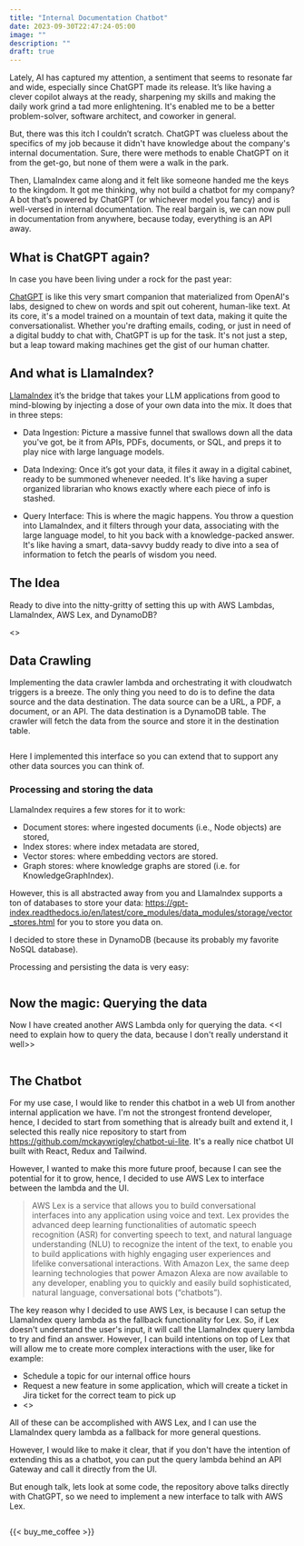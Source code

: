 ```yaml
---
title: "Internal Documentation Chatbot"
date: 2023-09-30T22:47:24-05:00
image: ""
description: ""
draft: true
---
```


Lately, AI has captured my attention, a sentiment that seems to resonate far and wide, especially since ChatGPT made its release. It’s like having a clever copilot always at the ready, sharpening my skills and making the daily work grind a tad more enlightening. It's enabled me to be a better problem-solver, software architect, and coworker in general.

But, there was this itch I couldn’t scratch. ChatGPT was clueless about the specifics of my job because it didn't have knowledge about the company's internal documentation. Sure, there were methods to enable ChatGPT on it from the get-go, but none of them were a walk in the park.

Then, LlamaIndex came along and it felt like someone handed me the keys to the kingdom. It got me thinking, why not build a chatbot for my company? A bot that’s powered by ChatGPT (or whichever model you fancy) and is well-versed in internal documentation. The real bargain is, we can now pull in documentation from anywhere, because today, everything is an API away.

## What is ChatGPT again?

In case you have been living under a rock for the past year:

[ChatGPT](https://chat.openai.com/) is like this very smart companion that materialized from OpenAI's labs, designed to chew on words and spit out coherent, human-like text. At its core, it's a model trained on a mountain of text data, making it quite the conversationalist. Whether you're drafting emails, coding, or just in need of a digital buddy to chat with, ChatGPT is up for the task. It's not just a step, but a leap toward making machines get the gist of our human chatter.

## And what is LlamaIndex?

[LlamaIndex](https://www.llamaindex.ai/) it’s the bridge that takes your LLM applications from good to mind-blowing by injecting a dose of your own data into the mix. It does that in three steps:

* Data Ingestion: Picture a massive funnel that swallows down all the data you've got, be it from APIs, PDFs, documents, or SQL, and preps it to play nice with large language models.

* Data Indexing: Once it’s got your data, it files it away in a digital cabinet, ready to be summoned whenever needed. It's like having a super organized librarian who knows exactly where each piece of info is stashed.

* Query Interface: This is where the magic happens. You throw a question into LlamaIndex, and it filters through your data, associating with the large language model, to hit you back with a knowledge-packed answer. It's like having a smart, data-savvy buddy ready to dive into a sea of information to fetch the pearls of wisdom you need.

## The Idea



Ready to dive into the nitty-gritty of setting this up with AWS Lambdas, LlamaIndex, AWS Lex, and DynamoDB?

<<Diagram>>

## Data Crawling

Implementing the data crawler lambda and orchestrating it with cloudwatch triggers is a breeze. The only thing you need to do is to define the data source and the data destination. The data source can be a URL, a PDF, a document, or an API. The data destination is a DynamoDB table. The crawler will fetch the data from the source and store it in the destination table.

```python
```

Here I implemented this interface so you can extend that to support any other data sources you can think of.

### Processing and storing the data

LlamaIndex requires a few stores for it to work:

* Document stores: where ingested documents (i.e., Node objects) are stored,
* Index stores: where index metadata are stored,
* Vector stores: where embedding vectors are stored.
* Graph stores: where knowledge graphs are stored (i.e. for KnowledgeGraphIndex).

However, this is all abstracted away from you and LlamaIndex supports a ton of databases to store your data: https://gpt-index.readthedocs.io/en/latest/core_modules/data_modules/storage/vector_stores.html for you to store you data on.

I decided to store these in DynamoDB (because its probably my favorite NoSQL database).

Processing and persisting the data is very easy:

```python
```

## Now the magic: Querying the data

Now I have created another AWS Lambda only for querying the data. <<I need to explain how to query the data, because I don't really understand it well>>

```python
```

## The Chatbot

For my use case, I would like to render this chatbot in a web UI from another internal application we have. I'm not the strongest frontend developer, hence, I decided to start from something that is already built and extend it, I selected this really nice repository to start from https://github.com/mckaywrigley/chatbot-ui-lite. It's a really nice chatbot UI built with React, Redux and Tailwind.

However, I wanted to make this more future proof, because I can see the potential for it to grow, hence, I decided to use AWS Lex to interface between the lambda and the UI.

> AWS Lex is a service that allows you to build conversational interfaces into any application using voice and text. Lex provides the advanced deep learning functionalities of automatic speech recognition (ASR) for converting speech to text, and natural language understanding (NLU) to recognize the intent of the text, to enable you to build applications with highly engaging user experiences and lifelike conversational interactions. With Amazon Lex, the same deep learning technologies that power Amazon Alexa are now available to any developer, enabling you to quickly and easily build sophisticated, natural language, conversational bots (“chatbots”).

The key reason why I decided to use AWS Lex, is because I can setup the LlamaIndex query lambda as the fallback functionality for Lex. So, if Lex doesn't understand the user's input, it will call the LlamaIndex query lambda to try and find an answer. However, I can build intentions on top of Lex that will allow me to create more complex interactions with the user, like for example:

* Schedule a topic for our internal office hours
* Request a new feature in some application, which will create a ticket in Jira ticket for the correct team to pick up
* <<think of other examples>>

All of these can be accomplished with AWS Lex, and I can use the LlamaIndex query lambda as a fallback for more general questions.

However, I would like to make it clear, that if you don't have the intention of extending this as a chatbot, you can put the query lambda behind an API Gateway and call it directly from the UI.

But enough talk, lets look at some code, the repository above talks directly with ChatGPT, so we need to implement a new interface to talk with AWS Lex.

```typescript
```

{{< buy_me_coffee >}}
